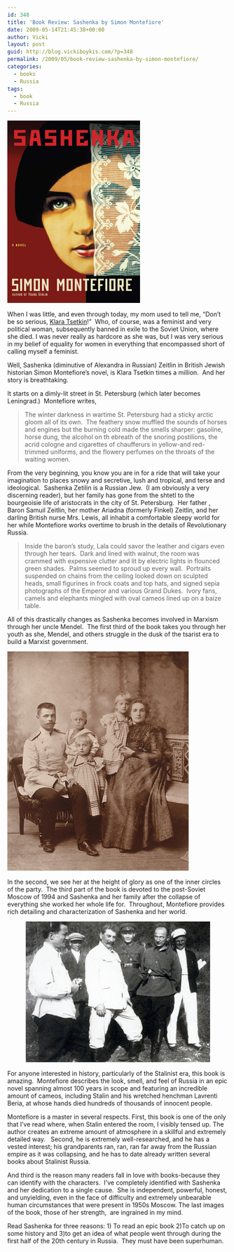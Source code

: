 ```yaml
---
id: 348
title: 'Book Review: Sashenka by Simon Montefiore'
date: 2009-05-14T21:45:38+00:00
author: Vicki
layout: post
guid: http://blog.vickiboykis.com/?p=348
permalink: /2009/05/book-review-sashenka-by-simon-montefiore/
categories:
  - books
  - Russia
tags:
  - book
  - Russia
---
```

[<img class="aligncenter size-full wp-image-349" title="sash" src="https://raw.githubusercontent.com/veekaybee/wlb/gh-pages/assets/images/2009/05/sash.jpg" alt="sash" width="303" height="416" />](https://raw.githubusercontent.com/veekaybee/wlb/gh-pages/assets/images/2009/05/sash.jpg)

When I was little, and even through today, my mom used to tell me, &#8220;Don&#8217;t be so serious, [Klara Tsetkin](http://en.wikipedia.org/wiki/Clara_Zetkin)!&#8221;  Who, of course, was a feminist and very political woman, subsequently banned in exile to the Soviet Union, where she died. I was never really as hardcore as she was, but I was very serious in my belief of equality for women in everything that encompassed short of calling myself a feminist.

Well, Sashenka (diminutive of Alexandra in Russian) Zeitlin in British Jewish historian Simon Montefiore&#8217;s novel, is Klara Tsetkin times a million.  And her story is breathtaking.

It starts on a dimly-lit street in St. Petersburg (which later becomes Leningrad.)  Montefiore writes,

> The winter darkness in wartime St. Petersburg had a sticky arctic gloom all of its own.  The feathery snow muffled the sounds of horses and engines but the burning cold made the smells sharper: gasoline, horse dung, the alcohol on th ebreath of the snoring postilions, the acrid cologne and cigarettes of chaufferurs in yellow-and red-trimmed uniforms, and the flowery perfumes on the throats of the waiting women.

From the very beginning, you know you are in for a ride that will take your imagination to places snowy and secretive, lush and tropical, and terse and ideological.  Sashenka Zetilin is a Russian Jew.  (I am obviously a very discerning reader), but her family has gone from the shtetl to the bourgeoisie life of aristocrats in the city of St. Petersburg.  Her father , Baron Samuil Zeitlin, her mother Ariadna (formerly Finkel) Zeitlin, and her darling British nurse Mrs. Lewis, all inhabit a comfortable sleepy world for her while Montefiore works overtime to brush in the details of Revolutionary Russia.

> Inside the baron&#8217;s study, Lala could savor the leather and cigars even through her tears.  Dark and lined with walnut, the room was crammed with expensive clutter and lit by electric lights in flounced green shades.  Palms seemed to sproud up every wall.  Portraits suspended on chains from the ceiling looked down on sculpted heads, small figurines in frock coats and top hats, and signed sepia photographs of the Emperor and various Grand Dukes.  Ivory fans, camels and elephants mingled with oval cameos lined up on a baize table.

All of this drastically changes as Sashenka becomes involved in Marxism through her uncle Mendel.  The first third of the book takes you through her youth as she, Mendel, and others struggle in the dusk of the tsarist era to build a Marxist government.

[<img class="aligncenter size-full wp-image-354" title="5" src="https://raw.githubusercontent.com/veekaybee/wlb/gh-pages/assets/images/2009/05/5.jpg" alt="5" width="414" height="500" />](https://raw.githubusercontent.com/veekaybee/wlb/gh-pages/assets/images/2009/05/5.jpg)

In the second, we see her at the height of glory as one of the inner circles of the party.  The third part of the book is devoted to the post-Soviet Moscow of 1994 and Sashenka and her family after the collapse of everything she worked her whole life for.  Throughout, Montefiore provides rich detailing and characterization of Sashenka and her world.

<p style="text-align: center;">
  <a href="https://raw.githubusercontent.com/veekaybee/wlb/gh-pages/assets/images/2009/05/stalin_hunting.jpg"><img class="aligncenter size-full wp-image-353" title="stalin_hunting" src="https://raw.githubusercontent.com/veekaybee/wlb/gh-pages/assets/images/2009/05/stalin_hunting.jpg" alt="stalin_hunting" width="421" height="321" /></a>
</p>

For anyone interested in history, particularly of the Stalinist era, this book is amazing.  Montefiore describes the look, smell, and feel of Russia in an epic novel spanning almost 100 years in scope and featuring an incredible amount of cameos, including Stalin and his wretched henchman Lavrenti Beria, at whose hands died hundreds of thousands of innocent people.

Montefiore is a master in several respects. First, this book is one of the only that I&#8217;ve read where, when Stalin entered the room, I visibly tensed up. The author creates an extreme amount of atmosphere in a skillful and extremely detailed way.   Second, he is extremely well-researched, and he has a vested interest; his grandparents ran, ran, ran far away from the Russian empire as it was collapsing, and he has to date already written several books about Stalinist Russia.

And third is the reason many readers fall in love with books-because they can identify with the characters.  I&#8217;ve completely identified with Sashenka and her dedication to a single cause.  She is independent, powerful, honest, and unyielding, even in the face of difficulty and extremely unbearable human circumstances that were present in 1950s Moscow. The last images of the book, those of her strength,  are ingrained in my mind.

Read Sashenka for three reasons: 1) To read an epic book 2)To catch up on some history and 3)to get an idea of what people went through during the first half of the 20th century in Russia.  They must have been superhuman.